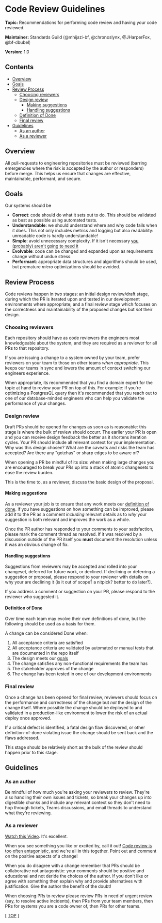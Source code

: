 # Code Review Guidelines
**Topic:** Recommendations for performing code review and having your code reviewed.

**Maintainer:** Standards Guild (@mhijazi-bf, @chronoslynx, @JHarperFox, @bf-dbubel)

**Version:** 1.0

<!-- TOC -->
## Contents
[](#top)
- [Overview](#overview)
- [Goals](#goals)
- [Review Process](#review-process)
  - [Choosing reviewers](#choosing-reviewers)
  - [Design review](#design-review)
    - [Making suggestions](#making-suggestions)
    - [Handling suggestions](#handling-suggestions)
  - [Definition of Done](#definition-of-done)
  - [Final review](#final-review)
- [Guidelines](#guidelines)
  - [As an author](#as-an-author)
  - [As a reviewer](#as-a-reviewer)
<!-- /TOC -->

## Overview

All pull-requests to engineering repositories must be reviewed (barring emergencies where the 
risk is accepted by the author or responders) before merge. This helps us ensure that changes
are effective, maintainable, performant, and secure.

## Goals

Our systems should be

- **Correct**: code should do what it sets out to do. This should be validated as best as possible using automated tests.
- **Understandable**: we should understand where and why code fails when it does. This not only includes metrics and logging but also readability: unreadable code is hardly understandable!
- **Simple**: avoid unnecessary complexity. If it isn't necessary [you (probably) aren't going to need it][yagni]
- **Evolvable**: code can be changed and expanded upon as requirements change without undue stress
- **Performant**: appropriate data structures and algorithms should be used, but premature _micro_ optimizations should be avoided.


## Review Process

Code reviews happen in two stages: an initial design review/draft stage, during which the
PR is iterated upon and tested in our development environments where appropriate; and a final review stage which focuses on the correctness and maintainability of the proposed changes but _not_ their design.


### Choosing reviewers

Each repository should have as code reviewers the engineers most knowledgeable about the system, and they are required as a reviewer for all PRs to that repository.

If you are issuing a change to a system owned by your team, prefer reviewers on your team to those on other teams _when appropriate_. This keeps our teams in sync and lowers the amount of context switching our engineers experience.

When appropriate, its recommended that you find a domain expert for the topic at hand to review your PR on top of this. For example: if you're optimizing a PostgresQL query then it's recommended that you reach out to one of our database-minded engineers who can help you validate the performance of your changes.

### Design review

Draft PRs should be opened for changes as soon as is reasonable: this stage is where the bulk of review should occurr. The earlier your PR is open and you can receive design feedback the better as it shortens iteration cycles. Your PR should include all relevant context for your implementation. Why was this design chosen? What are the caveats and risks the team has accepted? Are there any "gotchas" or sharp edges to be aware of?

When opening a PR be mindful of its size: when making large changes you are encouraged to break your PRs up into a stack of atomic changesets to ease the review burden.

This is the time to, as a reviewer, discuss the basic design of the proposal. 

#### Making suggestions

As a reviewer your job is to ensure that any work meets our [definition of done](#definition-of-done). If you have suggestions on how something can be improved, please
add it to the PR as a comment _including_ relevant details as to _why_ your suggestion is 
both relevant and improves the work as a whole.

Once the PR author has responded to your comments to your satisfaction, please mark the comment thread as resolved. If it was resolved by a discussion outside of the PR itself you **must** document the resolution unless it was an obvious change of fix.


#### Handling suggestions

Suggestions from reviewers may be accepted and rolled into your changeset, deferred for future work, or declined. If declining or deferring a suggestion or proposal, please respond to your reviewer with details on why your are declining it (is it out of scope? a nitpick? better to do later?).

If you address a comment or suggestion on your PR, please respond to the reviewer who suggested it.

#### Definition of Done

Over time each team may evolve their own definitions of done, but the following should be used as a basis for them.

A change can be considered Done when:

1. All acceptance criteria are satisfied
2. All acceptance criteria are validated by automated or manual tests that are documented in the repo itself
3. The design meets our [goals](#goals)
4. The change satisfies any non-functional requirements the team has
5. The stakeholder approves of the change
6. The change has been tested in one of our development environments

### Final review

Once a change has been opened for final review, reviewers should focus on the performance and correctness of the change but _not_ the design of the change itself. Where possible the change should be deployed to and validated in a production-like environment to lower the risk of an actual deploy once approved.

If a critical defect is identified, a fatal design flaw discovered, or other definition-of-done violating issue the change should be sent back and the flaws addressed.

This stage should be relatively short as the bulk of the review should happen prior to this stage.

## Guidelines
### As an author

Be mindful of how much you're asking your reviewers to review. They're also handling their own issues and tickets, so break your changes up into digestible chunks and include any relevant context so they don't need to hop through tickets, Teams discussions, and email threads to understand what they're reviewing.

### As a reviewer
[Watch this Video](code-review-best-practices). It's excellent.

When you see something you like or excited by, call it out! [Code review is too often antagonistic](code-review-toxicity), and we're all in this together. Point out and comment on the positive aspects of a change!

When you do disagree with a change remember that PRs should be collaborative not antagonistic: your comments should be positive and educational and not deride the choices of the author. If you don't like or agree with something then explain why and provide alternatives with justification. Give the author the benefit of the doubt!

When choosing PRs to review please review PRs in need of urgent review (say, to resolve active incidents), then PRs from your team members, then PRs for systems you are a code owner of, then PRs for other teams.

[ [TOP](#top) ]

[yagni]: https://en.wikipedia.org/wiki/You_aren%27t_gonna_need_it
[code-review-best-practices]: https://www.youtube.com/watch?v=a9_0UUUNt-Y
[code-review-toxicity]: https://medium.com/@sandya.sankarram/unlearning-toxic-behaviors-in-a-code-review-culture-b7c295452a3c
